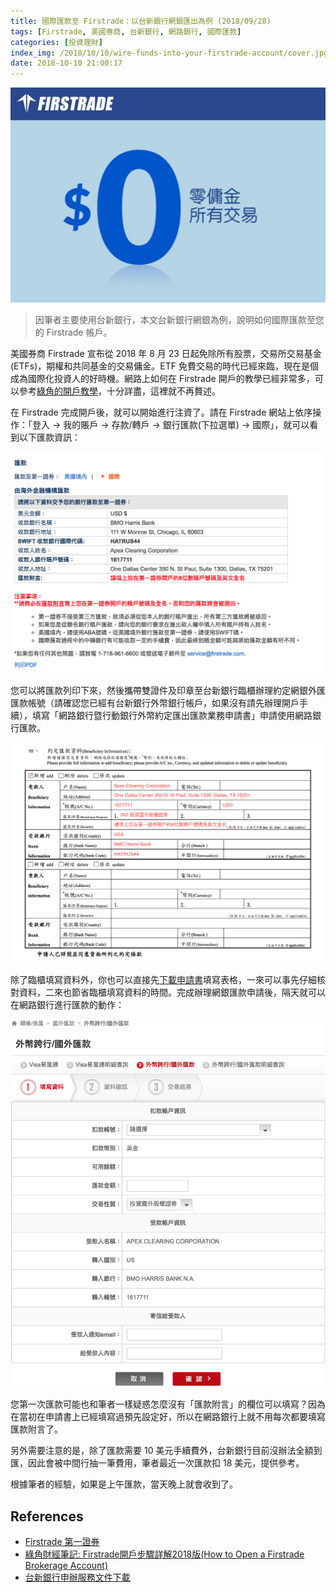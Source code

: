 ```yaml
---
title: 國際匯款至 Firstrade：以台新銀行網銀匯出為例 (2018/09/28)
tags: [Firstrade, 美國券商, 台新銀行, 網路銀行, 國際匯款]
categories: [投資理財]
index_img: /2018/10/10/wire-funds-into-your-firstrade-account/cover.jpg
date: 2018-10-10 21:00:17
---
```


![](/2018/10/10/wire-funds-into-your-firstrade-account/cover.jpg)

> 因筆者主要使用台新銀行，本文台新銀行網銀為例，說明如何國際匯款至您的 Firstrade 帳戶。

<!-- more -->

美國券商 Firstrade 宣布從 2018 年 8 月 23 日起免除所有股票，交易所交易基金 (ETFs)，期權和共同基金的交易傭金。ETF 免費交易的時代已經來臨，現在是個成為國際化投資人的好時機。網路上如何在 Firstrade 開戶的教學已經非常多，可以參考[綠角的開戶教學](http://greenhornfinancefootnote.blogspot.com/2018/01/firstrade2018how-to-open-firstrade.html)，十分詳盡，這裡就不再贅述。

在 Firstrade 完成開戶後，就可以開始進行注資了。請在 Firstrade 網站上依序操作：「登入 → 我的賬戶 → 存款/轉戶 → 銀行匯款(下拉選單) → 國際」，就可以看到以下匯款資訊：

![](/2018/10/10/wire-funds-into-your-firstrade-account/wire_funds.png)

您可以將匯款列印下來，然後攜帶雙證件及印章至台新銀行臨櫃辦理約定網銀外匯匯款帳號（請確認您已經有台新銀行外幣銀行帳戶，如果沒有請先辦理開戶手續），填寫「網路銀行暨行動銀行外幣約定匯出匯款業務申請書」申請使用網路銀行匯款。

![](/2018/10/10/wire-funds-into-your-firstrade-account/application_form_filled.png)

除了臨櫃填寫資料外，你也可以直接先[下載申請書](https://www.taishinbank.com.tw/cs/groups/1203-%E5%A4%96%E5%8C%AF_obu/documents/document/tsb0860028.pdf)填寫表格，一來可以事先仔細核對資料，二來也節省臨櫃填寫資料的時間。完成辦理網銀匯款申請後，隔天就可以在網路銀行進行匯款的動作：

![](/2018/10/10/wire-funds-into-your-firstrade-account/online_outward_remittance.png)

您第一次匯款可能也和筆者一樣疑惑怎麼沒有「匯款附言」的欄位可以填寫？因為在當初在申請書上已經填寫過預先設定好，所以在網路銀行上就不用每次都要填寫匯款附言了。

另外需要注意的是，除了匯款需要 10 美元手續費外，台新銀行目前沒辦法全額到匯，因此會被中間行抽一筆費用，筆者最近一次匯款扣 18 美元，提供參考。

根據筆者的經驗，如果是上午匯款，當天晚上就會收到了。

## References

- [Firstrade 第一證券](https://www.firstrade.com)
- [綠角財經筆記: Firstrade開戶步驟詳解2018版(How to Open a Firstrade Brokerage Account)](http://greenhornfinancefootnote.blogspot.com/2018/01/firstrade2018how-to-open-firstrade.html)
- [台新銀行申辦服務文件下載](https://www.taishinbank.com.tw/TS/TS06/TS0603/TS060301/index.htm)